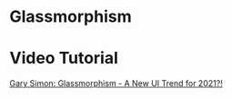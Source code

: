 # Glassmorphism




# Video Tutorial

[Gary Simon: Glassmorphism - A New UI Trend for 2021?!](https://youtu.be/HfKBKQOyWHM)